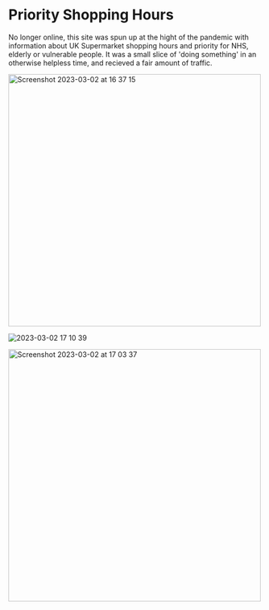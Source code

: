 # Priority Shopping Hours

No longer online, this site was spun up at the hight of the pandemic with information about UK Supermarket shopping hours and priority for NHS, elderly or vulnerable people. It was a small slice of 'doing something' in an otherwise helpless time, and recieved a fair amount of traffic.

<img width="501" alt="Screenshot 2023-03-02 at 16 37 15" src="https://user-images.githubusercontent.com/638051/222499927-4e648568-0e7d-45d8-b30c-c160f9af3ad2.png">

![2023-03-02 17 10 39](https://user-images.githubusercontent.com/638051/222502081-3286a59e-e4bc-457a-882a-7af37ac7213c.gif)


<img width="501" alt="Screenshot 2023-03-02 at 17 03 37" src="https://user-images.githubusercontent.com/638051/222500060-ebe27e26-eaf0-44e6-821c-17f47c90662c.png">

